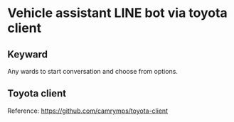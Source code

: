 # Vehicle assistant LINE bot via toyota client

## Keyward

Any wards to start conversation and choose from options.

## Toyota client

Reference:
https://github.com/camrymps/toyota-client
